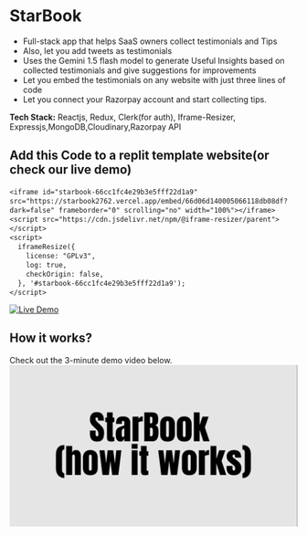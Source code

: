 # StarBook

- Full-stack app that helps SaaS owners collect testimonials and Tips
- Also, let you add tweets as testimonials
- Uses the Gemini 1.5 flash model to generate Useful Insights based on collected testimonials and
  give suggestions for improvements
- Let you embed the testimonials on any website with just three lines of code
- Let you connect your Razorpay account and start collecting tips.

**Tech Stack:** Reactjs, Redux, Clerk(for auth), Iframe-Resizer, Expressjs,MongoDB,Cloudinary,Razorpay API

## Add this Code to a replit template website(or check our live demo)

```
<iframe id="starbook-66cc1fc4e29b3e5fff22d1a9" src="https://starbook2762.vercel.app/embed/66d06d140005066118db08df?dark=false" frameborder="0" scrolling="no" width="100%"></iframe>
<script src="https://cdn.jsdelivr.net/npm/@iframe-resizer/parent"></script>
<script>
  iframeResize({
    license: "GPLv3",
    log: true,
    checkOrigin: false,
  }, '#starbook-66cc1fc4e29b3e5fff22d1a9');
</script>
```

<a href="https://codepen.io/Wasif-Kareem/pen/OJeExjy?editors=1000"
rel="noopener noreferrer"
target="_blank">
<img src="https://img.shields.io/badge/Live-Demo-brightgreen?style=for-the-badge&logo=appveyor" alt="Live Demo">
</a>

## How it works?

Check out the 3-minute demo video below.
[![My Awesome Video](client/public/assets/thumb.png)](https://www.youtube.com/watch?v=gaiyO3RZB6E)
